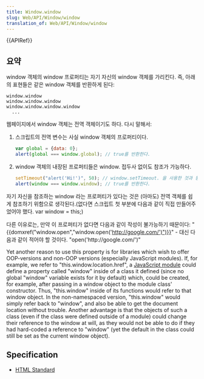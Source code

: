 ```yaml
---
title: Window.window
slug: Web/API/Window/window
translation_of: Web/API/Window/window
---
```

{{APIRef}}

## 요약

window 객체의 window 프로퍼티는 자기 자신의 window 객체를 가리킨다. 즉, 아래의 표현들은 같은 window 객체를 반환하게 된다:

    window.window
    window.window.window
    window.window.window.window
      ...

웹페이지에서 window 객체는 전역 객체이기도 하다. 다시 말해서:

1.  스크립트의 전역 변수는 사실 window 객체의 프로퍼티이다.

    ```js
    var global = {data: 0};
    alert(global === window.global); // true를 반환한다.
    ```

2.  window 객체의 내장된 프로퍼티들은 window. 접두사 없이도 참조가 가능하다.

    ```js
    setTimeout("alert('Hi!')", 50); // window.setTimeout. 을 사용한 것과 동일하다.
    alert(window === window.window); // true를 반환한다.
    ```

자기 자신을 참조하는 window 라는 프로퍼티가 있다는 것은 (아마도) 전역 객체를 쉽게 참조하기 위함으로 생각된다.(없다면 스크립트 첫 부분에 다음과 같이 직접 만들어주었어야 했다. var window = this;)

다른 이유로는, 만약 이 프로퍼티가 없다면 다음과 같이 작성이 불가능하기 때문이다: "{{domxref("window.open","window.open('http://google.com/')")}}" - 대신 다음과 같이 적어야 할 것이다. "open('http\://google.com/')"

Yet another reason to use this property is for libraries which wish to offer OOP-versions and non-OOP versions (especially JavaScript modules). If, for example, we refer to "this.window\.location.href", a [JavaScript module](/ko/docs/Mozilla/JavaScript_code_modules) could define a property called "window" inside of a class it defined (since no global "window" variable exists for it by default) which, could be created, for example, after passing in a window object to the module class' constructor. Thus, "this.window" inside of its functions would refer to that window object. In the non-namespaced version, "this.window" would simply refer back to "window", and also be able to get the document location without trouble. Another advantage is that the objects of such a class (even if the class were defined outside of a module) could change their reference to the window at will, as they would not be able to do if they had hard-coded a reference to "window" (yet the default in the class could still be set as the current window object).

## Specification

- [HTML Standard](http://www.whatwg.org/specs/web-apps/current-work/multipage/browsers.html#dom-window)
